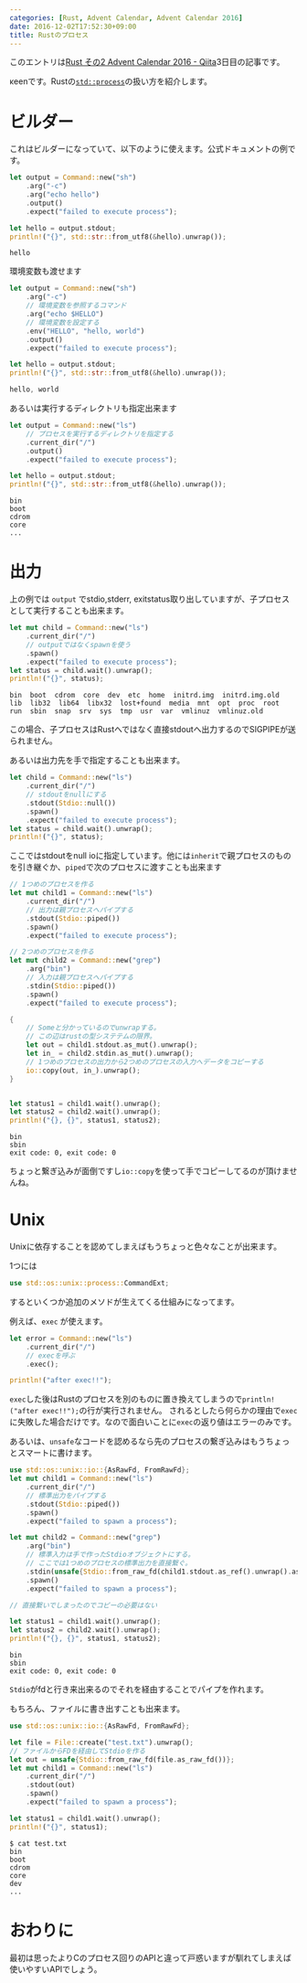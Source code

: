```yaml
---
categories: [Rust, Advent Calendar, Advent Calendar 2016]
date: 2016-12-02T17:52:30+09:00
title: Rustのプロセス
---
```


このエントリは[Rust その2 Advent Calendar 2016 - Qiita](http://qiita.com/advent-calendar/2016/rust-lang-2)3日目の記事です。

κeenです。Rustの[`std::process`](https://doc.rust-lang.org/std/process/index.html)の扱い方を紹介します。

<!--more-->

# ビルダー
これはビルダーになっていて、以下のように使えます。公式ドキュメントの例です。

``` rust
let output = Command::new("sh")
    .arg("-c")
    .arg("echo hello")
    .output()
    .expect("failed to execute process");

let hello = output.stdout;
println!("{}", std::str::from_utf8(&hello).unwrap());
```

```
hello
```

環境変数も渡せます

``` rust
let output = Command::new("sh")
    .arg("-c")
    // 環境変数を参照するコマンド
    .arg("echo $HELLO")
    // 環境変数を設定する
    .env("HELLO", "hello, world")
    .output()
    .expect("failed to execute process");

let hello = output.stdout;
println!("{}", std::str::from_utf8(&hello).unwrap());
```

``` rust
hello, world
```


あるいは実行するディレクトリも指定出来ます

``` rust
let output = Command::new("ls")
    // プロセスを実行するディレクトリを指定する
    .current_dir("/")
    .output()
    .expect("failed to execute process");

let hello = output.stdout;
println!("{}", std::str::from_utf8(&hello).unwrap());
```

```
bin
boot
cdrom
core
...
```


# 出力

上の例では `output` でstdio,stderr, exitstatus取り出していますが、子プロセスとして実行することも出来ます。

``` rust
let mut child = Command::new("ls")
    .current_dir("/")
    // outputではなくspawnを使う
    .spawn()
    .expect("failed to execute process");
let status = child.wait().unwrap();
println!("{}", status);
```


```
bin  boot  cdrom  core  dev  etc  home  initrd.img  initrd.img.old  lib  lib32  lib64  libx32  lost+found  media  mnt  opt  proc  root  run  sbin  snap  srv  sys  tmp  usr  var  vmlinuz  vmlinuz.old
```

この場合、子プロセスはRustへではなく直接stdoutへ出力するのでSIGPIPEが送られません。

あるいは出力先を手で指定することも出来ます。

``` rust
let child = Command::new("ls")
    .current_dir("/")
    // stdoutをnullにする
    .stdout(Stdio::null())
    .spawn()
    .expect("failed to execute process");
let status = child.wait().unwrap();
println!("{}", status);
```

ここではstdoutをnull ioに指定しています。他には`inherit`で親プロセスのものを引き継ぐか、`piped`で次のプロセスに渡すことも出来ます

``` rust
// 1つめのプロセスを作る
let mut child1 = Command::new("ls")
    .current_dir("/")
    // 出力は親プロセスへパイプする
    .stdout(Stdio::piped())
    .spawn()
    .expect("failed to execute process");

// 2つめのプロセスを作る
let mut child2 = Command::new("grep")
    .arg("bin")
    // 入力は親プロセスへパイプする
    .stdin(Stdio::piped())
    .spawn()
    .expect("failed to execute process");

{
    // Someと分かっているのでunwrapする。
    // この辺はrustの型システテムの限界。
    let out = child1.stdout.as_mut().unwrap();
    let in_ = child2.stdin.as_mut().unwrap();
    // 1つめのプロセスの出力から2つめのプロセスの入力へデータをコピーする
    io::copy(out, in_).unwrap();
}


let status1 = child1.wait().unwrap();
let status2 = child2.wait().unwrap();
println!("{}, {}", status1, status2);
```

```
bin
sbin
exit code: 0, exit code: 0
```

ちょっと繋ぎ込みが面倒ですし`io::copy`を使って手でコピーしてるのが頂けませんね。


# Unix
Unixに依存することを認めてしまえばもうちょっと色々なことが出来ます。

1つには

``` rust
use std::os::unix::process::CommandExt;
```

するといくつか追加のメソドが生えてくる仕組みになってます。

例えば、`exec` が使えます。


``` rust
let error = Command::new("ls")
    .current_dir("/")
    // execを呼ぶ
    .exec();

println!("after exec!!");
```

`exec`した後はRustのプロセスを別のものに置き換えてしまうので`println!("after exec!!");`の行が実行されません。
されるとしたら何らかの理由で`exec`に失敗した場合だけです。なので面白いことに`exec`の返り値はエラーのみです。

あるいは、`unsafe`なコードを認めるなら先のプロセスの繋ぎ込みはもうちょっとスマートに書けます。


``` rust
use std::os::unix::io::{AsRawFd, FromRawFd};
let mut child1 = Command::new("ls")
    .current_dir("/")
    // 標準出力をパイプする
    .stdout(Stdio::piped())
    .spawn()
    .expect("failed to spawn a process");

let mut child2 = Command::new("grep")
    .arg("bin")
    // 標準入力は手で作ったStdioオブジェクトにする。
    // ここでは1つめのプロセスの標準出力を直接繋ぐ。
    .stdin(unsafe{Stdio::from_raw_fd(child1.stdout.as_ref().unwrap().as_raw_fd())})
    .spawn()
    .expect("failed to spawn a process");

// 直接繋いでしまったのでコピーの必要はない

let status1 = child1.wait().unwrap();
let status2 = child2.wait().unwrap();
println!("{}, {}", status1, status2);
```

```
bin
sbin
exit code: 0, exit code: 0
```

`Stdio`がfdと行き来出来るのでそれを経由することでパイプを作れます。

もちろん、ファイルに書き出すことも出来ます。


``` rust
use std::os::unix::io::{AsRawFd, FromRawFd};

let file = File::create("test.txt").unwrap();
// ファイルからFDを経由してStdioを作る
let out = unsafe{Stdio::from_raw_fd(file.as_raw_fd())};
let mut child1 = Command::new("ls")
    .current_dir("/")
    .stdout(out)
    .spawn()
    .expect("failed to spawn a process");

let status1 = child1.wait().unwrap();
println!("{}", status1);
```

```
$ cat test.txt
bin
boot
cdrom
core
dev
...
```

# おわりに
最初は思ったよりCのプロセス回りのAPIと違って戸惑いますが馴れてしまえば使いやすいAPIでしょう。

